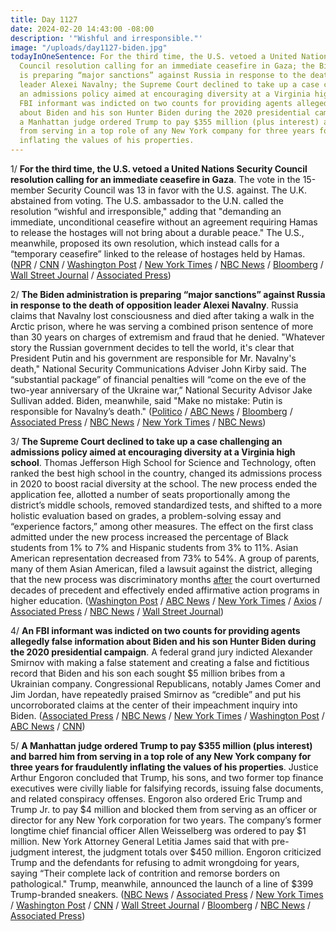 ```yaml
---
title: Day 1127
date: 2024-02-20 14:43:00 -08:00
description: '"Wishful and irresponsible."'
image: "/uploads/day1127-biden.jpg"
todayInOneSentence: For the third time, the U.S. vetoed a United Nations Security
  Council resolution calling for an immediate ceasefire in Gaza; the Biden administration
  is preparing “major sanctions” against Russia in response to the death of opposition
  leader Alexei Navalny; the Supreme Court declined to take up a case challenging
  an admissions policy aimed at encouraging diversity at a Virginia high school; an
  FBI informant was indicted on two counts for providing agents allegedly false information
  about Biden and his son Hunter Biden during the 2020 presidential campaign; and
  a Manhattan judge ordered Trump to pay $355 million (plus interest) and barred him
  from serving in a top role of any New York company for three years for fraudulently
  inflating the values of his properties.
---
```


1/ **For the third time, the U.S. vetoed a United Nations Security Council resolution calling for an immediate ceasefire in Gaza**. The vote in the 15-member Security Council was 13 in favor with the U.S. against. The U.K. abstained from voting.  The U.S. ambassador to the U.N. called the resolution “wishful and irresponsible," adding that "demanding an immediate, unconditional ceasefire without an agreement requiring Hamas to release the hostages will not bring about a durable peace." The U.S., meanwhile, proposed its own resolution, which instead calls for a “temporary ceasefire” linked to the release of hostages held by Hamas. ([NPR](https://www.npr.org/2024/02/20/1232636543/un-security-council-gaza-cease-fire-vote) / [CNN](https://www.cnn.com/2024/02/20/politics/un-gaza-ceasefire-algeria-resolution-vote-intl) / [Washington Post](https://www.washingtonpost.com/world/2024/02/20/israel-hamas-war-news-gaza-palestine/#link-WFZGMWGGWNDNNOK4AAH2CTEXVY) / [New York Times](https://www.nytimes.com/live/2024/02/20/world/israel-hamas-war-gaza-news) / [NBC News](https://www.nbcnews.com/news/world/live-blog/israel-hamas-war-live-updates-rcna139513) / [Bloomberg](https://www.bloomberg.com/news/articles/2024-02-20/us-vetoes-un-security-council-resolution-urging-gaza-cease-fire?sref=MIBMEEoj) / [Wall Street Journal](https://www.wsj.com/world/middle-east/u-s-drafts-u-n-resolution-calling-for-temporary-cease-fire-in-gaza-ad5c58ce) / [Associated Press](https://apnews.com/article/un-israel-palestinians-gaza-ceasefire-resolution-vote-350c86ef261bf1a00a2515cf22764de5))

2/ **The Biden administration is preparing “major sanctions” against Russia in response to the death of opposition leader Alexei Navalny**. Russia claims that Navalny lost consciousness and died after taking a walk in the Arctic prison, where he was serving a combined prison sentence of more than 30 years on charges of extremism and fraud that he denied. "Whatever story the Russian government decides to tell the world, it's clear that President Putin and his government are responsible for Mr. Navalny's death," National Security Communications Adviser John Kirby said. The “substantial package” of financial penalties will “come on the eve of the two-year anniversary of the Ukraine war,” National Security Advisor Jake Sullivan added. Biden, meanwhile, said "Make no mistake: Putin is responsible for Navalny’s death." ([Politico](https://www.politico.com/news/2024/02/20/russia-sanctions-navalny-putin-00142183) / [ABC News](https://abcnews.go.com/Politics/white-house-target-russia-major-sanctions-response-navalnys/story?id=107372788) / [Bloomberg](https://www.bloomberg.com/news/articles/2024-02-20/white-house-vows-major-sanctions-friday-after-navalny-death?srnd=politics-vp&sref=MIBMEEoj) / [Associated Press](https://apnews.com/article/sanctions-navalny-putin-biden-ukraine-dc1a51954673398a0410f8a6320f39e8) / [NBC News](https://www.nbcnews.com/news/world/russian-opposition-leader-alexei-navalny-dies-prison-rcna79718) / [New York Times](https://www.nytimes.com/2024/02/20/us/politics/us-sanctions-russia-navalny.html) / [NBC News](https://www.nbcnews.com/politics/white-house/biden-administration-impose-major-sanctions-hold-russia-accountable-na-rcna139599))

3/ **The Supreme Court declined to take up a case challenging an admissions policy aimed at encouraging diversity at a Virginia high school**. Thomas Jefferson High School for Science and Technology, often ranked the best high school in the country, changed its admissions process in 2020 to boost racial diversity at the school. The new process ended the application fee, allotted a number of seats proportionally among the district’s middle schools, removed standardized tests, and shifted to a more holistic evaluation based on grades, a problem-solving essay and “experience factors,” among other measures. The effect on the first class admitted under the new process increased the percentage of Black students from 1% to 7% and Hispanic students from 3% to 11%. Asian American representation decreased from 73% to 54%. A group of parents, many of them Asian American, filed a lawsuit against the district, alleging that the new process was discriminatory months [after](https://whatthefuckjusthappenedtoday.com/2023/06/29/day-891/#1-the-supreme-court-struck-down-affi) the court overturned decades of precedent and effectively ended affirmative action programs in higher education. ([Washington Post](https://www.washingtonpost.com/politics/2024/02/20/supreme-court-affirmative-action-thomas-jefferson-high-school/) / [ABC News](https://abcnews.go.com/Politics/supreme-court-allows-elite-high-school-adopt-admissions/story?id=107367410) / [New York Times](https://www.nytimes.com/2024/02/20/us/supreme-court-race-school-admissions.html) / [Axios](https://www.axios.com/2024/02/20/supreme-court-race-school-admissions-rejected-case) / [Associated Press](https://apnews.com/article/supreme-court-virginia-school-admissions-asian-discrimination-bdac4a3d720c0355f9da1c9539b05c2d) / [NBC News](https://www.nbcnews.com/politics/supreme-court/supreme-court-stays-racial-preferences-fight-virginia-high-schools-adm-rcna128615) / [Wall Street Journal](https://www.wsj.com/us-news/education/supreme-court-diversity-virginia-high-school-e61a37a7?mod=hp_lead_pos1))

4/ **An FBI informant was indicted on two counts for providing agents allegedly false information about Biden and his son Hunter Biden during the 2020 presidential campaign**. A federal grand jury indicted Alexander Smirnov with making a false statement and creating a false and fictitious record that Biden and his son each sought $5 million bribes from a Ukrainian company. Congressional Republicans, notably James Comer and Jim Jordan, have repeatedly praised Smirnov as “credible” and put his uncorroborated claims at the center of their impeachment inquiry into Biden. ([Associated Press](https://apnews.com/article/hunter-biden-burisma-fbi-informant-lying-6969656f6012780a23a4b8841ce2689b) / [NBC News](https://www.nbcnews.com/politics/joe-biden/special-counsel-charges-fbi-informant-lying-bureau-hunter-joe-biden-rcna139091) / [New York Times](https://www.nytimes.com/2024/02/15/us/politics/fbi-informant-bidens-ukraine.html) / [Washington Post](https://www.washingtonpost.com/national-security/2024/02/15/hunter-biden-informant-indicted-fbi-burisma/) / [ABC News](https://abcnews.go.com/Politics/special-counsel-charges-fbi-confidential-source-alexander-smirnov/story?id=107275129) / [CNN](https://www.cnn.com/2024/02/15/politics/former-fbi-informant-charged-biden-burisma/))

5/ **A Manhattan judge ordered Trump to pay $355 million (plus interest) and barred him from serving in a top role of any New York company for three years for fraudulently inflating the values of his properties**. Justice Arthur Engoron concluded that Trump, his sons, and two former top finance executives were civilly liable for falsifying records, issuing false documents, and related conspiracy offenses. Engoron also ordered Eric Trump and Trump Jr. to pay $4 million and blocked them from serving as an officer or director for any New York corporation for two years. The company’s former longtime chief financial officer Allen Weisselberg was ordered to pay $1 million. New York Attorney General Letitia James said that with pre-judgment interest, the judgment totals over $450 million. Engoron criticized Trump and the defendants for refusing to admit wrongdoing for years, saying “Their complete lack of contrition and remorse borders on pathological." Trump, meanwhile, announced the launch of a line of $399 Trump-branded sneakers. ([NBC News](https://www.nbcnews.com/politics/donald-trump/ny-fraud-case-damages-pay-millions-judge-engoron-rcna135283) / [Associated Press](https://apnews.com/article/trump-civil-fraud-verdict-engoron-244024861f0df886543c157c9fc5b3e4) / [New York Times](https://www.nytimes.com/2024/02/16/nyregion/trump-civil-fraud-trial-ruling.html) / [Washington Post](https://www.washingtonpost.com/politics/2024/02/16/trump-ny-fraud-trial-decision/) / [CNN](https://www.cnn.com/politics/live-news/trump-civil-fraud-trial-decision-02-16-24/index.html) / [Wall Street Journal](https://www.wsj.com/us-news/law/donald-trump-new-york-civil-fraud-trial-ruling-6447c2cd) / [Bloomberg](https://www.bloomberg.com/news/articles/2024-02-16/trump-hit-with-364-million-fine-three-year-ban-for-ny-fraud?srnd=premium&sref=MIBMEEoj) / [NBC News](https://www.nbcnews.com/politics/2024-election/trump-launches-sneaker-line-rcna139334) / [Associated Press](https://apnews.com/article/trump-sneakers-sneaker-con-philadelphia-4de093eda6f8d1c68baf8fe8095f777b)) 
